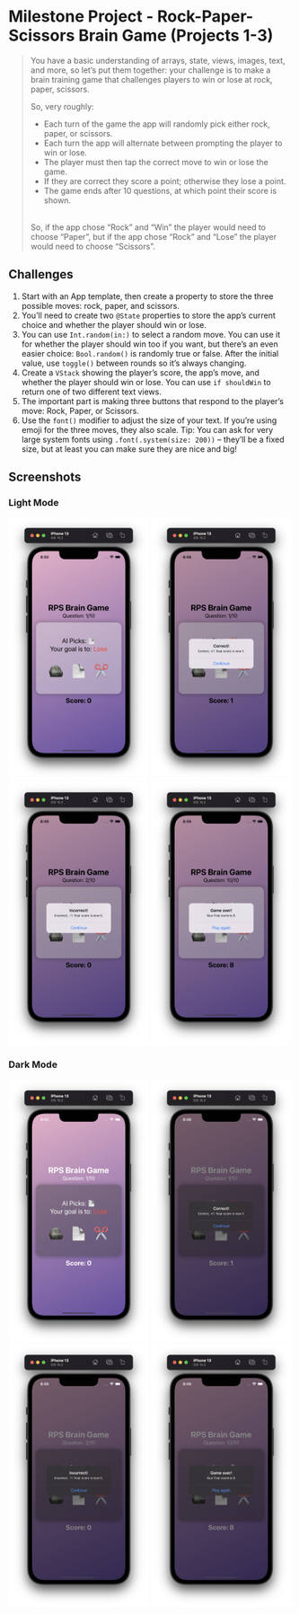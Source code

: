 # Milestone Project - Rock-Paper-Scissors Brain Game (Projects 1-3)

>You have a basic understanding of arrays, state, views, images, text, and more, so let’s put them together: your challenge is to make a brain training game that challenges players to win or lose at rock, paper, scissors.
>
>So, very roughly:
>
>* Each turn of the game the app will randomly pick either rock, paper, or scissors.<br>
>* Each turn the app will alternate between prompting the player to win or lose.<br>
>* The player must then tap the correct move to win or lose the game.<br>
>* If they are correct they score a point; otherwise they lose a point.<br>
>* The game ends after 10 questions, at which point their score is shown.<br>
><br>
>So, if the app chose “Rock” and “Win” the player would need to choose “Paper”, but if the app chose “Rock” and “Lose” the player would need to choose “Scissors”.

## Challenges

1. Start with an App template, then create a property to store the three possible moves: rock, paper, and scissors.
2. You’ll need to create two `@State` properties to store the app’s current choice and whether the player should win or lose.
3. You can use `Int.random(in:)` to select a random move. You can use it for whether the player should win too if you want, but there’s an even easier choice: `Bool.random()` is randomly true or false. After the initial value, use `toggle()` between rounds so it’s always changing.
4. Create a `VStack` showing the player’s score, the app’s move, and whether the player should win or lose. You can use `if shouldWin` to return one of two different text views.
5. The important part is making three buttons that respond to the player’s move: Rock, Paper, or Scissors.
6. Use the `font()` modifier to adjust the size of your text. If you’re using emoji for the three moves, they also scale. Tip: You can ask for very large system fonts using `.font(.system(size: 200))` – they’ll be a fixed size, but at least you can make sure they are nice and big!

## Screenshots

### Light Mode

<div>
  <img src="Screenshots/Light/Light_01.png" width="250">
  <img src="Screenshots/Light/Light_02.png" width="250">
  <img src="Screenshots/Light/Light_03.png" width="250">
  <img src="Screenshots/Light/Light_04.png" width="250">
</div>

### Dark Mode

<div>
  <img src="Screenshots/Dark/Dark_01.png" width="250">
  <img src="Screenshots/Dark/Dark_02.png" width="250">
  <img src="Screenshots/Dark/Dark_03.png" width="250">
  <img src="Screenshots/Dark/Dark_04.png" width="250">
</div>
